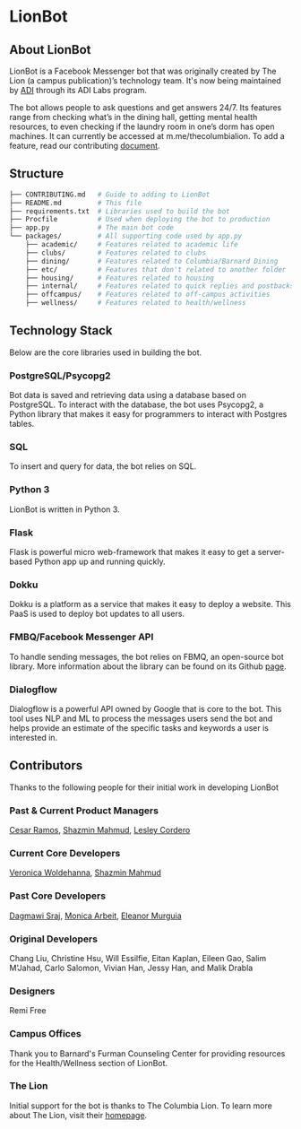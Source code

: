 # LionBot 

## About LionBot
LionBot is a Facebook Messenger bot that was originally created by The Lion (a campus publication)’s technology team. It's now being maintained by [ADI](https://www.adicu.com) through its ADI Labs program. 

The bot allows people to ask questions and get answers 24/7. Its features range from checking what’s in the dining hall, getting mental health resources, to even checking if the laundry room in one’s dorm has open machines. It can currently be accessed at m.me/thecolumbialion. 
To add a feature, read our contributing [document](github.com/thecolumbialion/lionbot/CONTRIBUTING.MD).


## Structure

```bash
├── CONTRIBUTING.md   # Guide to adding to LionBot
├── README.md         # This file
├── requirements.txt  # Libraries used to build the bot
├── Procfile          # Used when deploying the bot to production
├── app.py            # The main bot code
└── packages/         # All supporting code used by app.py
    ├── academic/     # Features related to academic life
    ├── clubs/        # Features related to clubs
    ├── dining/       # Features related to Columbia/Barnard Dining
    ├── etc/          # Features that don't related to another folder 
    ├── housing/      # Features related to housing
    ├── internal/     # Features related to quick replies and postbacks
    ├── offcampus/    # Features related to off-campus activities
    ├── wellness/     # Features related to health/wellness
```

## Technology Stack
Below are the core libraries used in building the bot.

### PostgreSQL/Psycopg2
Bot data is saved and retrieving data using a database based on PostgreSQL. To interact with the database, the bot uses Psycopg2, a Python library that makes it easy for programmers to interact with Postgres tables.

### SQL
To insert and query for data, the bot relies on SQL.

### Python 3
LionBot is written in Python 3. 

### Flask
Flask is powerful micro web-framework that makes it easy to get a server-based Python app up and running quickly. 

### Dokku
Dokku is a platform as a service that makes it easy to deploy a website. This PaaS is used to deploy bot updates to all users.

### FMBQ/Facebook Messenger API
To handle sending messages, the bot relies on FBMQ, an open-source bot library. More information about the library can be found on its Github [page](github.com/conbus/fbmq).  

### Dialogflow
Dialogflow is a powerful API owned by Google that is core to the bot. This tool uses NLP and ML to process the messages users send the bot and helps provide an estimate of the specific tasks and keywords a user is interested in. 

## Contributors
Thanks to the following people for their initial work in developing LionBot

### Past & Current Product Managers

[Cesar Ramos](), [Shazmin Mahmud](), [Lesley Cordero](https://www.github.com/lesley2958)

### Current Core Developers

[Veronica Woldehanna](), [Shazmin Mahmud]()

### Past Core Developers

[Dagmawi Sraj](), [Monica Arbeit](), [Eleanor Murguia]() 

### Original Developers

Chang Liu, Christine Hsu, Will Essilfie, Eitan Kaplan, Eileen Gao, 
Salim M'Jahad, Carlo Salomon, Vivian Han, Jessy Han, and Malik Drabla

### Designers
Remi Free

### Campus Offices
Thank you to Barnard's Furman Counseling Center for providing resources for the Health/Wellness section of LionBot.

### The Lion
Initial support for the bot is thanks to The Columbia Lion. To learn more about The Lion, visit their [homepage](columbialion.com).


